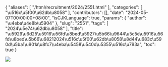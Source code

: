{
    "aliases": [
        "/html/recruitment/2024/2551.html"
    ],
    "categories": [
        "\u516c\u5f00\u62db\u8058"
    ],
    "contributors": [],
    "date": "2024-05-07T00:00:00+08:00",
    "isCJKLanguage": true,
    "params": {
        "author": "\u4eba\u4e8b\u5904"
    },
    "slug": "2551",
    "tags": [
        "2024\u5e74\u62db\u8058"
    ],
    "title": "\u5929\u6d25\u5916\u56fd\u8bed\u5927\u5b66\u9644\u5c5e\u5916\u56fd\u8bed\u5b66\u68212024\u516c\u5f00\u62db\u8058\u8d44\u683c\u590d\u5ba1\u901a\u8fc7\u4eba\u5458\u540d\u5355\u516c\u793a",
    "toc": true
}

![](https://cdn.tfls.online/mirror/full/a569e979389ccd7d3433da2dd32e72dc0c5ae80c.jpg)
